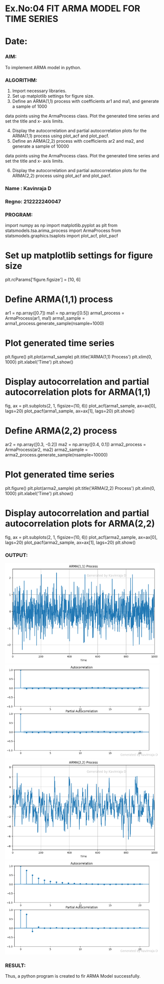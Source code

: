# Ex.No:04   FIT ARMA MODEL FOR TIME SERIES
# Date: 
### AIM:
To implement ARMA model in python.
### ALGORITHM:
1. Import necessary libraries.
2. Set up matplotlib settings for figure size.
3. Define an ARMA(1,1) process with coefficients ar1 and ma1, and generate a sample of 1000

data points using the ArmaProcess class. Plot the generated time series and set the title and x-
axis limits.

4. Display the autocorrelation and partial autocorrelation plots for the ARMA(1,1) process using
plot_acf and plot_pacf.
5. Define an ARMA(2,2) process with coefficients ar2 and ma2, and generate a sample of 10000

data points using the ArmaProcess class. Plot the generated time series and set the title and x-
axis limits.

6. Display the autocorrelation and partial autocorrelation plots for the ARMA(2,2) process using
plot_acf and plot_pacf.
### Name : Kavinraja D
### Regno: 212222240047
### PROGRAM:

import numpy as np
import matplotlib.pyplot as plt
from statsmodels.tsa.arima_process import ArmaProcess
from statsmodels.graphics.tsaplots import plot_acf, plot_pacf

# Set up matplotlib settings for figure size
plt.rcParams['figure.figsize'] = [10, 6]

# Define ARMA(1,1) process
ar1 = np.array([0.7])
ma1 = np.array([0.5])
arma1_process = ArmaProcess(ar1, ma1)
arma1_sample = arma1_process.generate_sample(nsample=1000)

# Plot generated time series
plt.figure()
plt.plot(arma1_sample)
plt.title('ARMA(1,1) Process')
plt.xlim(0, 1000)
plt.xlabel('Time')
plt.show()

# Display autocorrelation and partial autocorrelation plots for ARMA(1,1)
fig, ax = plt.subplots(2, 1, figsize=(10, 6))
plot_acf(arma1_sample, ax=ax[0], lags=20)
plot_pacf(arma1_sample, ax=ax[1], lags=20)
plt.show()

# Define ARMA(2,2) process
ar2 = np.array([0.3, -0.2])
ma2 = np.array([0.4, 0.1])
arma2_process = ArmaProcess(ar2, ma2)
arma2_sample = arma2_process.generate_sample(nsample=10000)

# Plot generated time series
plt.figure()
plt.plot(arma2_sample)
plt.title('ARMA(2,2) Process')
plt.xlim(0, 1000)
plt.xlabel('Time')
plt.show()

# Display autocorrelation and partial autocorrelation plots for ARMA(2,2)
fig, ax = plt.subplots(2, 1, figsize=(10, 6))
plot_acf(arma2_sample, ax=ax[0], lags=20)
plot_pacf(arma2_sample, ax=ax[1], lags=20)
plt.show()

### OUTPUT:
![output](./out/o1.png)
![output](./out/o2.png)
![output](./out/o3.png)
![output](./out/o4.png)

### RESULT:
Thus, a python program is created to fir ARMA Model successfully.
